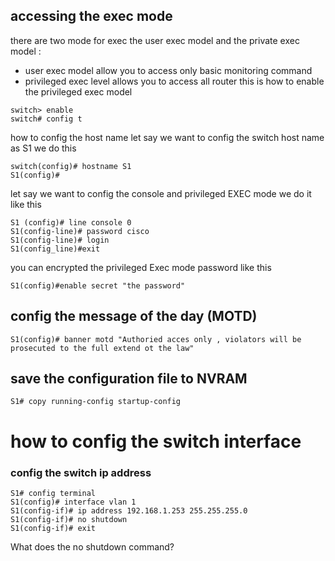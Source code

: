 ## accessing the exec mode 
there are two mode for exec the user exec model and the private exec model : 
- user exec model allow you to access only basic monitoring command  
- privileged exec level allows you to access all router 
this is how to enable the privileged exec model 
```
switch> enable 
switch# config t
```
how to  config the host name 
let say we want to config the switch host name as S1 we do this 
```
switch(config)# hostname S1 
S1(config)# 
```
let say we want to config the console and privileged EXEC mode we do it like this 
```
S1 (config)# line console 0 
S1(config-line)# password cisco 
S1(config-line)# login 
S1(config_line)#exit 
```
you can encrypted the privileged Exec mode password like this 
```
S1(config)#enable secret "the password" 
```
## config the message of the day (MOTD)
```
S1(config)# banner motd "Authoried acces only , violators will be prosecuted to the full extend ot the law"
```
## save the configuration file to NVRAM 
```
S1# copy running-config startup-config 
```
# how to config the switch interface 
### config the switch ip address 
```
S1# config terminal 
S1(config)# interface vlan 1 
S1(config-if)# ip address 192.168.1.253 255.255.255.0
S1(config-if)# no shutdown
S1(config-if)# exit 
```
What does the no shutdown command? 

